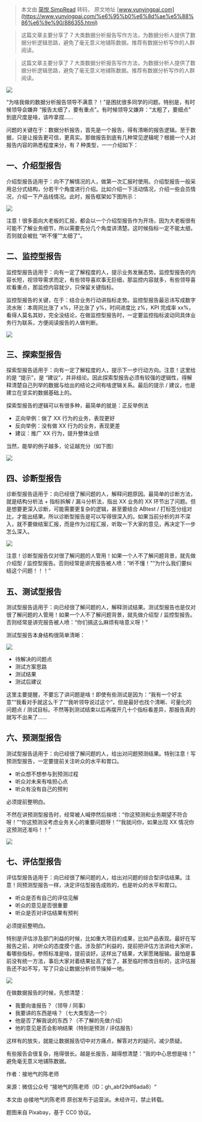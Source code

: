 > 本文由 [简悦 SimpRead](http://ksria.com/simpread/) 转码， 原文地址 [www.yunyingpai.com](https://www.yunyingpai.com/%e6%95%b0%e6%8d%ae%e5%88%86%e6%9e%90/886355.html)

> 这篇文章主要分享了 7 大类数据分析报告写作方法，为数据分析人提供了数据分析逻辑思路，避免了毫无意义地铺陈数据。推荐有数据分析写作的人群阅读。

> 这篇文章主要分享了 7 大类数据分析报告写作方法，为数据分析人提供了数据分析逻辑思路，避免了毫无意义地铺陈数据。推荐有数据分析写作的人群阅读。

![](https://image.yunyingpai.com/wp/2022/12/nzLMBB8LHdQxPHKhHB4W.jpg)

“为啥我做的数据分析报告领导不满意？！”是困扰很多同学的问题。特别是，有时候领导会嫌弃 “报告太细了，要有重点”。有时候领导又嫌弃：“太粗了，要细点” 到底尺度是啥，该咋拿捏……

问题的关键在于：数据分析报告，首先是一个报告，得有清晰的报告逻辑。至于数据，只是让报告更可信，更真实。那做报告到底有几种常见逻辑呢？根据一个人对报告内容的熟悉程度来分，有 7 种类型，一一介绍如下：

一、介绍型报告
-------

介绍型报告适用于：向不了解情况的人，做第一次汇报时使用。介绍型报告一般采用总分式结构，分若干个角度进行介绍。比如介绍一下活动情况，介绍一些会员情况，介绍一下产品线情况。此时，报告框架如下图所示：

![](https://image.yunyingpai.com/wp/2022/12/masqSKEBfZ3sls2aMy9F.png)

注意！很多面向大老板的汇报，都会以一个介绍型报告作为开场，因为大老板很有可能不了解业务细节，所以需要先分几个角度讲清楚。这时候指标一定不能太细，否则就会被批 “听不懂”“太细了”。

二、监控型报告
-------

监控型报告适用于：向有一定了解程度的人，提示业务发展态势。监控型报告的内容长短，视领导需求而定，有些领导喜欢事无巨细，那监控内容就多，有些领导喜欢看重点，那监控内容就少，只保留关键指标。

监控型报告的关键，在于：结合业务行动讲指标走势。监控型报告最忌讳写成数字流水账：本周同比涨了 x%，环比涨了 y%，时间进度比 z%，KPI 完成率 xx%，看得人莫名其妙，完全没结论，在做监控型报告时，一定要监控指标波动同具体业务行为联系，方便阅读报告的人做判断。

![](https://image.yunyingpai.com/wp/2022/12/6oKpnoJK3EgnutoWCD8p.png)

三、探索型报告
-------

探索型报告适用于：向有一定了解程度的人，提示下一步行动方向。注意！这里给的是 “提示”，是 “建议”，并非结论。因此探索型报告必须有较强的逻辑性，得解释清楚自己列举的数据与给出的结论之间有啥逻辑关系。最后的提示 / 建议，也是建立在坚实的数据基础上的。

探索型报告的逻辑可以有很多种，最简单的就是：正反举例法

*   正向举例：做了 XX 行为的业务，表现更好
*   反向举例：没有做 XX 行为的业务，表现更差
*   建议：推广 XX 行为，提升整体业绩

当然，能举的例子越多，论证越充分（如下图）

![](https://image.yunyingpai.com/wp/2022/12/qgWNtiSY5XLHGkF9u6UX.png)

四、诊断型报告
-------

诊断型报告适用于：向已经很了解问题的人，解释问题原因。最简单的诊断方法，就是结构分析法 + 指标拆解 / 漏斗分析法，指出 XX 业务的 XX 环节出了问题。但是想要更深入诊断，可能需要更复杂的逻辑，甚至要结合 ABtest / 打标签分组对比，才能出结果。所以诊断型报告是可以写得很深入的。如果当前分析的并不深入，就不要做结案汇报，而是作为过程汇报，听取一下大家的意见，再决定下一步怎么深入。

![](https://image.yunyingpai.com/wp/2022/12/GX5VaVNUrQERKxPTyPzg.png)

注意！诊断型报告仅对很了解问题的人管用！如果一个人不了解问题背景，就先做介绍型 / 监控型报告。否则经常是讲完报告被人喷：“听不懂！”“为什么我们要纠结这个问题！！！”

五、测试型报告
-------

测试型报告适用于：向已经很了解问题的人，解释测试结果。测试型报告也是仅对很了解问题的人管用！如果一个人不了解问题背景，就先做介绍型 / 监控型报告。否则经常是讲完报告被人喷：“你们搞这么麻烦有啥意义呀！”

测试型报告本身结构很简单清晰：

![](https://image.yunyingpai.com/wp/2022/12/w4pa5DmZRh2GWwyJBe8P.png)

*   待解决的问题点
*   测试方案思路
*   测试结果
*   测试后建议

这里主要提醒，不要忘了讲问题是啥！即使有些测试是因为：“我有一个好主意”“我看对手就这么干了”“我听领导说过这个”，但是最好也找个清晰、可量化的问题点 / 测试目标。不然等到测试结束以后再摆开几十个指标看差异，那报告真的就写不出来了……

六、预测型报告
-------

测试型报告适用于：向已经很了解问题的人，给出对问题预测结果。特别注意！写预测型报告，一定要提前关注听众的水平和胃口。

*   听众想不想参与到预测过程
*   听众对未来有啥担心点
*   听众有没有自己的预判

必须提前整明白。

不然在讲预测型报告时，经常被人喊停然后挨喷：“你这预测和业务期望不符合呀！”“你这预测没考虑业务关心的重要问题呀！”“我就问你，如果出现 XX 情况你这预测还准吗！！”

![](https://image.yunyingpai.com/wp/2022/12/pVG50QgO5SPHsxRMpN58.png)

七、评估型报告
-------

评估型报告适用于：向已经很了解问题的人，给出对问题的综合型评估结果。注意！同预测型报告一样，决定评估型报告成败的，也是听众的水平和胃口。

*   听众是否有自己的评估见解
*   听众的意见是否很重要
*   听众是否对评估结果有预判

必须提前整明白。

特别是评估涉及部门利益的时候，比如重大项目的成果，比如产品表现。最好在写报告之前，对听众的态度摸个底。涉及部门利益的，提前把评估方法讲给大家听，看哪些指标，参照标准是啥，提前谈好。这样出了结果，大家愿赌服输。最怕是事前没有统一方法，事后大家对着结果扯高了低了，甚至临时修改目标的，这评估报告还不如不写，写了只会让数据分析师节操掉一地。

![](https://image.yunyingpai.com/wp/2022/12/qjPiJ78zhRaESMstuHMy.png)

在做数据报告的时候，先想清楚：

*   我要向谁报告？（领导 / 同事）
*   我要讲的东西是啥？（七大类型选一个）
*   他是否了解我说的东西？（不了解的先做介绍）
*   他的意见是否会影响结果（特别是预测 / 评估报告）

这样有的放矢，就能让数据报告切中对方痛点，解答对方的疑问，减少质疑。

有些报告会很复杂，拖得很长。越是长报告，越得想清楚：“我的中心思想是啥！” 避免毫无意义地铺陈数据。

作者：接地气的陈老师

来源：微信公众号 “接地气的陈老师（ID：gh_abf29df6ada8）“

本文由 @接地气的陈老师 原创发布于运营派。未经许可，禁止转载。

题图来自 Pixabay，基于 CC0 协议。